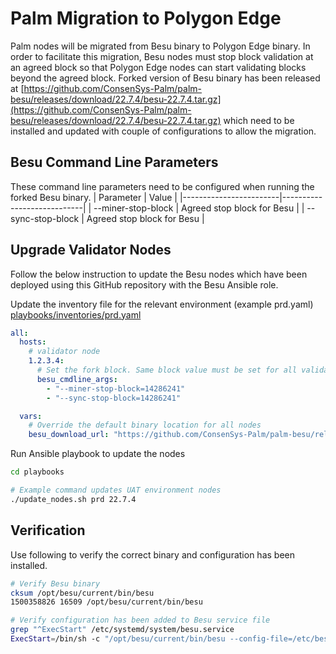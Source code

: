
# Palm Migration to Polygon Edge
Palm nodes will be migrated from Besu binary to Polygon Edge binary. In order to facilitate this migration, Besu nodes must stop block validation at an agreed block so that Polygon Edge nodes can start validating blocks beyond the agreed block. Forked version of Besu binary has been released at [https://github.com/ConsenSys-Palm/palm-besu/releases/download/22.7.4/besu-22.7.4.tar.gz](https://github.com/ConsenSys-Palm/palm-besu/releases/download/22.7.4/besu-22.7.4.tar.gz) which need to be installed and updated with couple of configurations to allow the migration.

## Besu Command Line Parameters
These command line parameters need to be configured when running the forked Besu binary.
| Parameter              |        Value               |
|------------------------|----------------------------|
| --miner-stop-block     | Agreed stop block for Besu |
| --sync-stop-block      | Agreed stop block for Besu |


## Upgrade Validator Nodes
Follow the below instruction to update the Besu nodes which have been deployed using this GitHub repository with the Besu Ansible role.

Update the inventory file for the relevant environment (example prd.yaml)
[playbooks/inventories/prd.yaml](playbooks/inventories/prd.yaml)
```yaml
all:
  hosts:
    # validator node
    1.2.3.4:
      # Set the fork block. Same block value must be set for all validators
      besu_cmdline_args:
        - "--miner-stop-block=14286241"
        - "--sync-stop-block=14286241"

  vars:
    # Override the default binary location for all nodes
    besu_download_url: "https://github.com/ConsenSys-Palm/palm-besu/releases/download/22.7.4/besu-22.7.4.tar.gz"
```

Run Ansible playbook to update the nodes
```bash
cd playbooks

# Example command updates UAT environment nodes
./update_nodes.sh prd 22.7.4
```

## Verification
Use following to verify the correct binary and configuration has been installed.

```bash
# Verify Besu binary
cksum /opt/besu/current/bin/besu
1500358826 16509 /opt/besu/current/bin/besu

# Verify configuration has been added to Besu service file
grep "^ExecStart" /etc/systemd/system/besu.service
ExecStart=/bin/sh -c "/opt/besu/current/bin/besu --config-file=/etc/besu/config.toml --miner-stop-block=14286241 --sync-stop-block=14286241 >> /var/log/besu/besu.log 2>&1"
```
